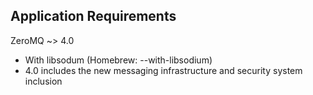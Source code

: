 Application Requirements
------------------------

ZeroMQ ~> 4.0
  - With libsodum (Homebrew: --with-libsodium)
  - 4.0 includes the new messaging infrastructure and security system inclusion
